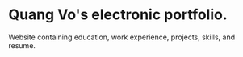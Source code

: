 # Quang Vo's electronic portfolio.
Website containing education, work experience, projects, skills, and resume.
